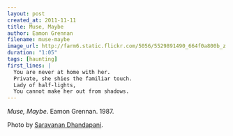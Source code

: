 ```yaml
---
layout: post
created_at: 2011-11-11
title: Muse, Maybe
author: Eamon Grennan
filename: muse-maybe
image_url: http://farm6.static.flickr.com/5056/5529891490_664f0a800b_z.jpg
duration: "1:05"
tags: [haunting]
first_lines: |
  You are never at home with her.
  Private, she shies the familiar touch.
  Lady of half-lights,
  You cannot make her out from shadows.
---
```


_Muse, Maybe_.  Eamon Grennan.  1987.

Photo by [Saravanan Dhandapani](http://www.flickr.com/photos/dsaravanane/5529891490/).

